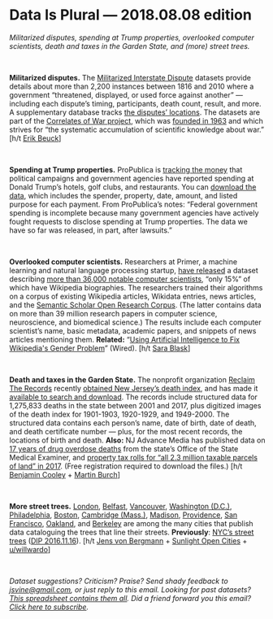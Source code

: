 Data Is Plural — 2018.08.08 edition
===================================

*Militarized disputes, spending at Trump properties, overlooked computer scientists, death and taxes in the Garden State, and (more) street trees.*

&nbsp;

**Militarized disputes.** The [Militarized Interstate Dispute](http://cow.dss.ucdavis.edu/data-sets/MIDs) datasets provide details about more than 2,200 instances between 1816 and 2010 where a government “threatened, displayed, or used force against another” — including each dispute’s timing, participants, death count, result, and more. A supplementary database tracks [the disputes’ locations](http://correlatesofwar.org/data-sets/MIDLOC). The datasets are part of the [Correlates of War project](http://cow.dss.ucdavis.edu/), which was [founded in 1963](http://cow.dss.ucdavis.edu/history) and which strives for “the systematic accumulation of scientific knowledge about war.” [h/t [Erik Beuck](https://twitter.com/CharlesBeuck/status/1022935812147699713)]

&nbsp;

**Spending at Trump properties.** ProPublica is [tracking the money](https://projects.propublica.org/paying-the-president/) that political campaigns and government agencies have reported spending at Donald Trump’s hotels, golf clubs, and restaurants. You can [download the data](https://www.propublica.org/datastore/dataset/spending-at-trump-properties), which includes the spender, property, date, amount, and listed purpose for each payment. From ProPublica’s notes: “Federal government spending is incomplete because many government agencies have actively fought requests to disclose spending at Trump properties. The data we have so far was released, in part, after lawsuits.”

&nbsp;

**Overlooked computer scientists.** Researchers at Primer, a machine learning and natural language processing startup, [have released](https://blog.primer.ai/technology/2018/08/03/Quicksilver.html) a dataset describing [more than 36,000 notable computer scientists](https://github.com/PrimerAI/primer_quicksilver), “only 15%” of which have Wikipedia biographies. The researchers trained their algorithms on a corpus of existing Wikipedia articles, Wikidata entries, news articles, and the [Semantic Scholar Open Research Corpus](http://labs.semanticscholar.org/corpus/). (The latter contains data on more than 39 million research papers in computer science, neuroscience, and biomedical science.) The results include each computer scientist’s name, basic metadata, academic papers, and snippets of news articles mentioning them. **Related:** “[Using Artificial Intelligence to Fix Wikipedia's Gender Problem](https://www.wired.com/story/using-artificial-intelligence-to-fix-wikipedias-gender-problem/)” (Wired). [h/t [Sara Blask](https://twitter.com/sarablask)]

&nbsp;

**Death and taxes in the Garden State.** The nonprofit organization [Reclaim The Records](https://www.reclaimtherecords.org/about/) recently [obtained New Jersey’s death index](https://www.reclaimtherecords.org/records-request/21/), and has made it [available to search and download](https://www.newjerseydeathindex.com/). The records include structured data for 1,275,833 deaths in the state between 2001 and 2017, plus digitized images of the death index for 1901-1903, 1920-1929, and 1949-2000. The structured data contains each person’s name, date of birth, date of death, and death certificate number — plus, for the most recent records, the locations of birth and death. **Also:** NJ Advance Media has published data on [17 years of drug overdose deaths](https://data.world/njdotcom/nj-statewide-overdose-deaths-1999-to-2016) from the state’s Office of the State Medical Examiner, and [property tax rolls for “all 2.3 million taxable parcels of land” in 2017](https://data.world/njdotcom/nj-property-tax-rolls-2017). (Free registration required to download the files.) [h/t [Benjamin Cooley](https://medium.com/towards-data-science/data-curious-27-08-2017-a-roundup-of-data-stories-datasets-and-visualizations-from-last-week-4c2a1c10b068) + [Martin Burch](https://twitter.com/seecmb/status/998642204825587713)]

&nbsp;

**More street trees.** [London](https://data.london.gov.uk/dataset/local-authority-maintained-trees), [Belfast](https://www.opendatani.gov.uk/dataset/belfast-trees), [Vancouver](https://data.vancouver.ca/datacatalogue/streetTrees.htm), [Washington (D.C.)](http://dcgis.maps.arcgis.com/home/item.html?id=fea6079cf9bc4310a8b6c94f8c2bf1da), [Philadelphia](https://www.opendataphilly.org/dataset/philadelphia-street-tree-inventory), [Boston](https://data.boston.gov/dataset/trees), [Cambridge (Mass.)](https://www.cambridgema.gov/GIS/gisdatadictionary/Environmental/ENVIRONMENTAL_StreetTrees), [Madison](https://data-cityofmadison.opendata.arcgis.com/datasets/street-trees), [Providence](https://data.providenceri.gov/Neighborhoods/Providence-Tree-Inventory/uv9w-h8i4/data), [San Francisco](https://data.sfgov.org/City-Infrastructure/Street-Tree-List/tkzw-k3nq), [Oakland](https://data.oaklandnet.com/Environmental/Oakland-Street-Trees/4jcx-enxf), and [Berkeley](https://data.cityofberkeley.info/Natural-Resources/City-Trees/9t35-jmin/data) are among the many cities that publish data cataloguing the trees that line their streets. **Previously**: [NYC’s street trees](https://www.nycgovparks.org/trees/treescount) ([DIP 2016.11.16](https://tinyletter.com/data-is-plural/letters/data-is-plural-2016-11-16-edition)). [h/t [Jens von Bergmann](https://twitter.com/vb_jens/status/909600422213455872) + [Sunlight Open Cities](https://twitter.com/SunlightCities/status/992429816237510660) + [u/willwardo](https://www.reddit.com/r/datasets/comments/8vsf32/a_treasure_trove_of_geospatial_datasets_for_the/)]

&nbsp;

*Dataset suggestions? Criticism? Praise? Send shady feedback to <jsvine@gmail.com>, or just reply to this email. Looking for past datasets? [This spreadsheet contains them all](https://docs.google.com/spreadsheets/d/1wZhPLMCHKJvwOkP4juclhjFgqIY8fQFMemwKL2c64vk). Did a friend forward you this email? [Click here to subscribe](https://tinyletter.com/data-is-plural).*